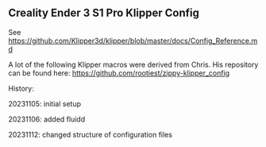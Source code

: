 ## Creality Ender 3 S1 Pro Klipper Config


See https://github.com/Klipper3d/klipper/blob/master/docs/Config_Reference.md

A lot of the following Klipper macros were derived from Chris.
His repository can be found here: https://github.com/rootiest/zippy-klipper_config 

History:

20231105: initial setup

20231106: added fluidd

20231112: changed structure of configuration files

